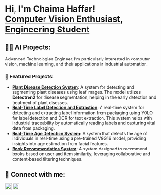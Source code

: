 <h1>Hi, I'm Chaima Haffar! <br/><a href="https://github.com/ChaimaHaffar">Computer Vision Enthusiast</a>, <a href="https://www.linkedin.com/in/chaima-haffar/">Engineering Student</a> </h1>

<h2>👨‍💻 AI Projects:</h2>
Advanced Technologies Engineer. I’m particularly interested in computer vision, machine learning, and their applications in industrial automation.

<h3>📘 Featured Projects:</h3>

- <b><a href="https://github.com/ChaimaHaffar/Plant-Disease-Detection">Plant Disease Detection System</a></b>: A system for detecting and segmenting plant diseases using leaf images. The model utilizes **Detectron2** for disease segmentation, helping in the early detection and treatment of plant diseases.
- <b><a href="https://github.com/ChaimaHaffar/Real-Time-Label-Detection-and-Information-Extraction">Real-Time Label Detection and Extraction</a></b>: A real-time system for detecting and extracting label information from packaging using YOLO for label detection and OCR for text extraction. This system helps with industrial traceability by automatically reading labels and capturing vital data from packaging.
- <b><a href="https://github.com/ChaimaHaffar/Real-Time-Age-Detection-System">Real-Time Age Detection System</a></b>: A system that detects the age of individuals in real-time using a pre-trained VGG16 model, providing insights into age estimation from facial features.
- <b><a href="https://github.com/ChaimaHaffar/Book-Recommendation-System">Book Recommendation System</a></b>: A system designed to recommend books based on user and item similarity, leveraging collaborative and content-based filtering techniques.


<h2> 🤳 Connect with me:</h2>

[<img align="left" alt="ChaimaHaffar | LinkedIn" width="22px" src="https://cdn.jsdelivr.net/npm/simple-icons@v3/icons/linkedin.svg" />][linkedin]  [<img align="left" alt="ChaimaHaffar | GitHub" width="22px" src="https://cdn.jsdelivr.net/npm/simple-icons@v3/icons/github.svg" />][github]  

[linkedin]: https://www.linkedin.com/in/chaima-haffar/  
[github]: https://github.com/chaimahaffar

<!--
**yourgithubusername/yourgithubusername** is a ✨ _special_ ✨ repository because its `README.md` (this file) appears on your GitHub profile.

Here are some ideas to get you started:

- 🔭 I’m currently working on ...
- 🌱 I’m currently learning ...
- 👯 I’m looking to collaborate on ...
- 🤔 I’m looking for help with ...
- 💬 Ask me about ...
- 📫 How to reach me: ...
- 😄 Pronouns: ...
- ⚡ Fun fact: ...
-->

